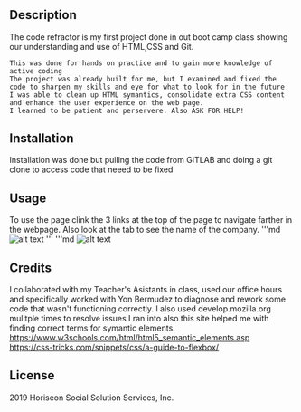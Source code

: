 # <code-refractor>

## Description
 The code refractor is my first project done in out boot camp class showing our understanding and use of HTML,CSS and Git.

    This was done for hands on practice and to gain more knowledge of active coding
    The project was already built for me, but I examined and fixed the code to sharpen my skills and eye for what to look for in the future
    I was able to clean up HTML symantics, consolidate extra CSS content and enhance the user experience on the web page. 
    I learned to be patient and perservere. Also ASK FOR HELP! 

## Installation
Installation was done but pulling the code from GITLAB and doing a git clone to access code that neeed to be fixed

## Usage
To use the page clink the 3 links at the top of the page to navigate farther in the webpage. Also look at the tab to see the name of the company. 
'''md
![alt text](assets/images/Screen%20Shot%202022-10-15%20at%202.18.23%20PM%20(2).png)
'''
'''md
![alt text](assets/images/Screen%20Shot%202022-10-15%20at%202.19.05%20PM.png)

## Credits
I collaborated with my Teacher's Asistants in class, used our office hours and specifically worked with Yon Bermudez to diagnose and rework some code that wasn't functioning correctly. I also used develop.moziila.org mulitple times to resolve issues I ran into also this site helped me with finding correct terms for symantic elements.  
https://www.w3schools.com/html/html5_semantic_elements.asp
https://css-tricks.com/snippets/css/a-guide-to-flexbox/

## License 
2019 Horiseon Social Solution Services, Inc. 